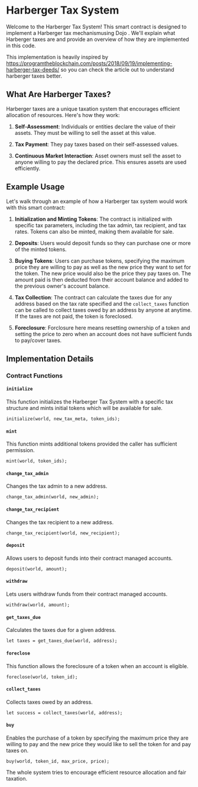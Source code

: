 # Harberger Tax System

Welcome to the Harberger Tax System! This smart contract is designed to implement a Harberger tax mechanismusing Dojo . We'll explain what Harberger taxes are and provide an overview of how they are implemented in this code.

This implementation is heavily inspired by https://programtheblockchain.com/posts/2018/09/19/implementing-harberger-tax-deeds/ so you can check the article out to understand harberger taxes better.

## What Are Harberger Taxes?

Harberger taxes are a unique taxation system that encourages efficient allocation of resources. Here's how they work:

1. **Self-Assessment**: Individuals or entities declare the value of their assets. They must be willing to sell the asset at this value.

2. **Tax Payment**: They pay taxes based on their self-assessed values.

3. **Continuous Market Interaction**: Asset owners must sell the asset to anyone willing to pay the declared price. This ensures assets are used efficiently.

## Example Usage

Let's walk through an example of how a Harberger tax system would work with this smart contract:

1. **Initialization and Minting Tokens**: The contract is initialized with specific tax parameters, including the tax admin, tax recipient, and tax rates. Tokens can also be minted, making them available for sale.

2. **Deposits**: Users would deposit funds so they can purchase one or more of the minted tokens.

3. **Buying Tokens**: Users can purchase tokens, specifying the maximum price they are willing to pay as well as the new price they want to set for the token. The new price would also be the price they pay taxes on. The amount paid is then deducted from their account balance and added to the previous owner's account balance.

4. **Tax Collection**: The contract can calculate the taxes due for any address based on the tax rate specified and the `collect_taxes` function can be called to collect taxes owed by an address by anyone at anytime. If the taxes are not paid, the token is foreclosed.

5. **Foreclosure**: Forclosure here means resetting ownership of a token and setting the price to zero when an account does not have sufficient funds to pay/cover taxes.


## Implementation Details

### Contract Functions

#### `initialize`

This function initializes the Harberger Tax System with a specific tax structure and mints initial tokens which will be available for sale. 

```
initialize(world, new_tax_meta, token_ids);
```

#### `mint`

This function mints additional tokens provided the caller has sufficient permission. 

```
mint(world, token_ids);
```

#### `change_tax_admin`

Changes the tax admin to a new address. 

```
change_tax_admin(world, new_admin);
```

#### `change_tax_recipient`

Changes the tax recipient to a new address. 

```
change_tax_recipient(world, new_recipient);
```

#### `deposit`

Allows users to deposit funds into their contract managed accounts. 

```
deposit(world, amount);
```

#### `withdraw`

Lets users withdraw funds from their contract managed accounts. 

```
withdraw(world, amount);
```

#### `get_taxes_due`

Calculates the taxes due for a given address. 

```
let taxes = get_taxes_due(world, address);
```

#### `foreclose`

This function allows the foreclosure of a token when an account is eligible. 

```
foreclose(world, token_id);
```

#### `collect_taxes`

Collects taxes owed by an address. 

```
let success = collect_taxes(world, address);
```

#### `buy`

Enables the purchase of a token by specifying the maximum price they are willing to pay and the new price they would like to sell the token for and pay taxes on. 

```
buy(world, token_id, max_price, price);
```



The whole system tries to encourage efficient resource allocation and fair taxation.